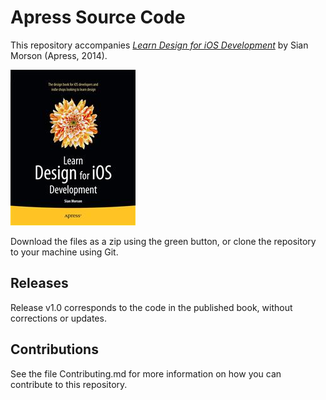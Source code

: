 # Apress Source Code

This repository accompanies [*Learn Design for iOS Development*](http://www.apress.com/9781430263647) by Sian Morson (Apress, 2014).

![Cover image](9781430263647.jpg)

Download the files as a zip using the green button, or clone the repository to your machine using Git.

## Releases

Release v1.0 corresponds to the code in the published book, without corrections or updates.

## Contributions

See the file Contributing.md for more information on how you can contribute to this repository.
